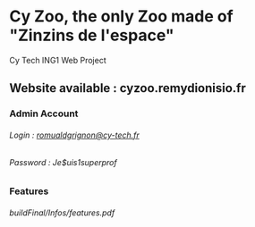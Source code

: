 # Cy Zoo, the only Zoo made of "Zinzins de l'espace"

Cy Tech ING1 Web Project

 ## Website available : cyzoo.remydionisio.fr

### Admin Account 
###### Login : romualdgrignon@cy-tech.fr
###### Password : Je$uis1superprof

### Features
###### buildFinal/Infos/features.pdf
